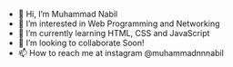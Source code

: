 - 👋 Hi, I’m Muhammad Nabil
- 👀 I’m interested in Web Programming and Networking
- 🌱 I’m currently learning HTML, CSS and JavaScript
- 💞️ I’m looking to collaborate Soon!
- 📫 How to reach me at instagram @muhammadnnnabil

<!---
richandcapable/richandcapable is a ✨ special ✨ repository because its `README.md` (this file) appears on your GitHub profile.
You can click the Preview link to take a look at your changes.
--->
